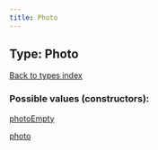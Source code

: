 ```yaml
---
title: Photo
---
```

## Type: Photo  
[Back to types index](index.md)



### Possible values (constructors):

[photoEmpty](../constructors/photoEmpty.md)  

[photo](../constructors/photo.md)  


